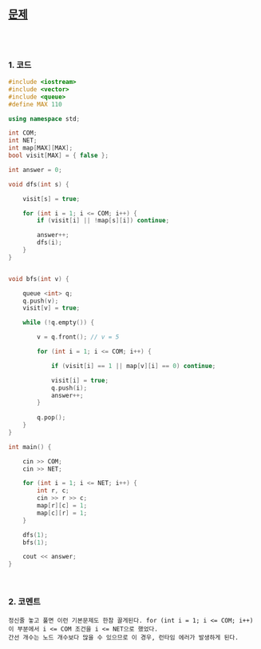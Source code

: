 [문제](https://www.acmicpc.net/problem/2606)
-----------

<br>
<br>

### 1. 코드
```cpp
#include <iostream>
#include <vector>
#include <queue>
#define MAX 110

using namespace std;

int COM;
int NET;
int map[MAX][MAX];
bool visit[MAX] = { false };

int answer = 0;

void dfs(int s) {

	visit[s] = true;

	for (int i = 1; i <= COM; i++) {
		if (visit[i] || !map[s][i]) continue;

		answer++;
		dfs(i);
	}
}


void bfs(int v) {

	queue <int> q;
	q.push(v);
	visit[v] = true;

	while (!q.empty()) {

		v = q.front(); // v = 5

		for (int i = 1; i <= COM; i++) {

			if (visit[i] == 1 || map[v][i] == 0) continue;

			visit[i] = true;
			q.push(i);
			answer++;
		}
		
		q.pop();
	}
}

int main() {

	cin >> COM;
	cin >> NET;

	for (int i = 1; i <= NET; i++) {
		int r, c;
		cin >> r >> c;
		map[r][c] = 1;
		map[c][r] = 1;
	}

	dfs(1);
    bfs(1);

	cout << answer;
}
```

<br>

### 2. 코멘트

    정신줄 놓고 풀면 이런 기본문제도 한참 끌게된다. for (int i = 1; i <= COM; i++) 이 부분에서 i <= COM 조건을 i <= NET으로 했었다.
    간선 개수는 노드 개수보다 많을 수 있으므로 이 경우, 런타임 에러가 발생하게 된다. 
